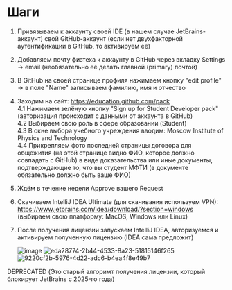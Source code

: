 # Шаги

1. Привязываем к аккаунту своей IDE (в нашем случае JetBrains-аккаунт) свой GitHub-аккаунт (если нет двухфакторной аутентификации в GitHub, то активируем её)
2. Добавляем почту физтеха к аккаунту в GitHub через вкладку Settings -> email (необязательно её делать главной (primary) почтой)
3. В GitHub на своей странице профиля нажимаем кнопку "edit profile" -> в поле "Name" записываем фамилию, имя и отчество
4. Заходим на сайт: https://education.github.com/pack  
  4.1 Нажимаем зелёную кнопку "Sign up for Student Developer pack" (авторизация происходит с данными от аккаунта в GitHub)  
  4.2 Выбираем свою роль в сфере образовании (Student)  
  4.3 В окне выбора учебного учреждения вводим: Moscow Institute of Physics and Technology  
  4.4 Прикрепляем фото последней страницы договора для общежития (на этой странице видно ФИО, которое должно совпадать с GitHub) в виде доказательства или иные документы, подтверждающие то, что вы студент МФТИ (в документе обязательно должно быть ваше ФИО)
6. Ждём в течение недели Approve вашего Request
7. Скачиваем IntelliJ IDEA Ultimate (для скачивания используем VPN): https://www.jetbrains.com/idea/download/?section=windows (выбираем свою платформу: MacOS, Windows или Linux)
8. После получения лицензии запускаем IntelliJ IDEA, авторизуемся и активируем полученную лицензию (IDEA сама предложит)

 
   ![image](https://github.com/user-attachments/assets/960bbef3-bc95-4a87-b056-6e04efc412fc)
   ![eda28774-2b44-4533-8a23-51815146f265](https://github.com/user-attachments/assets/a18f4e4b-1ac2-4c0c-9386-6a0a97f05f15)
   ![9220cf2b-5976-4d22-adc6-b4ea4f8e49b7](https://github.com/user-attachments/assets/a5453a99-2ec4-49ec-b550-e4a365488d99)

DEPRECATED (Это старый алгоримт получения лицензии, который блокирует JetBrains c 2025-го года)
